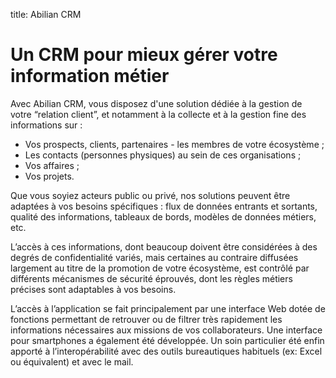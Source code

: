 title: Abilian CRM

# Un CRM pour mieux gérer votre information métier

Avec Abilian CRM, vous disposez d'une solution dédiée à la gestion de votre “relation client”, et notamment à la collecte et à la gestion fine des informations sur :

- Vos prospects, clients, partenaires - les membres de votre écosystème ;
- Les contacts (personnes physiques) au sein de ces organisations ;
- Vos affaires ;
- Vos projets.

Que vous soyiez acteurs public ou privé, nos solutions peuvent être adaptées à vos besoins spécifiques : flux de données entrants et sortants, qualité des informations, tableaux de bords, modèles de données métiers, etc.

L’accès à ces informations, dont beaucoup doivent être considérées à des degrés de confidentialité variés, mais certaines au contraire diffusées largement au titre de la promotion de votre écosystème, est contrôlé par différents mécanismes de sécurité éprouvés, dont les règles métiers précises sont adaptables à vos besoins.

L’accès à l’application se fait principalement par une interface Web dotée de fonctions permettant de retrouver ou de filtrer très rapidement les informations nécessaires aux missions de vos collaborateurs. Une interface pour smartphones a également été développée. Un soin particulier été enfin apporté à l’interopérabilité avec des outils bureautiques habituels (ex: Excel ou équivalent) et avec le mail.